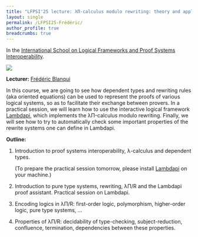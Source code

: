 ```yaml
---
title: "LFPSI'25 lecture: λΠ-calculus modulo rewriting: theory and applications to proof systems interoperability"
layout: single
permalink: /LFPSI25-Frédéric/
author_profile: true
breadcrumbs: true
---
```


In the [International School on Logical Frameworks and Proof Systems Interoperability](../LFPSI25).

<img src="https://blanqui.gitlabpages.inria.fr/img/photo.jpg">

**Lecturer:** [Frédéric Blanqui](https://blanqui.gitlabpages.inria.fr/)

In this course, we are going to see how dependent types and rewriting rules (aka oriented equations) can be used to represent the proofs of various logical systems, so as to facilitate their exchange between provers. In a practical session, we will learn how to use the interactive logical framework [Lambdapi](https://github.com/Deducteam/lambdapi), which implements the λΠ-calculus modulo rewriting. Finally, we will see how to try to automatically check some important properties of the rewrite systems one can define in Lambdapi.

**Outline:**

1. Introduction to proof systems interoperability, λ-calculus and
   dependent types.

    (To prepare the practical session tomorrow, please install [Lambdapi](https://github.com/Deducteam/lambdapi) on your machine.)

2. Introduction to pure type systems, rewriting, λΠ/R and the Lambdapi proof assistant. Practical session on Lambdapi.

3. Encoding logics in λΠ/R: first-order logic, polymorphism, higher-order logic, pure type systems, …

4. Properties of λΠ/R: decidability of type-checking, subject-reduction, confluence, termination, dependencies between these properties.
